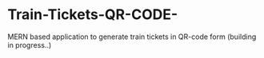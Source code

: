 # Train-Tickets-QR-CODE-
MERN based application to generate train tickets in QR-code form (building in progress..)

